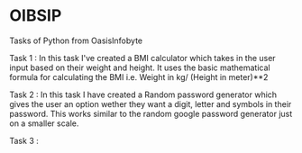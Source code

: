 # OIBSIP
Tasks of Python from OasisInfobyte

Task 1 : In this task I've created a BMI calculator which takes in the user input based on their weight and height. 
It uses the basic mathematical formula for calculating the BMI i.e.         Weight in kg/ (Height in meter)**2

Task 2 : In this task I have created a Random password generator which gives the user an option wether they want a digit, letter and symbols in 
their password. This works similar to the random google password generator just on a smaller scale.

Task 3 : 
